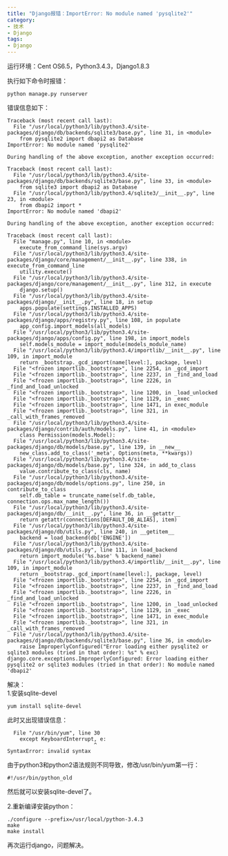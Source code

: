 ```yaml
---
title: "Django报错：ImportError: No module named 'pysqlite2'"
category:
- 技术
- Django
tags:
- Django
---
```


运行环境：Cent OS6.5，Python3.4.3，Django1.8.3  

执行如下命令时报错：  

    python manage.py runserver

错误信息如下：  

    Traceback (most recent call last):
      File "/usr/local/python3/lib/python3.4/site-packages/django/db/backends/sqlite3/base.py", line 31, in <module>
        from pysqlite2 import dbapi2 as Database
    ImportError: No module named 'pysqlite2'
    
    During handling of the above exception, another exception occurred:
    
    Traceback (most recent call last):
      File "/usr/local/python3/lib/python3.4/site-packages/django/db/backends/sqlite3/base.py", line 33, in <module>
        from sqlite3 import dbapi2 as Database
      File "/usr/local/python3/lib/python3.4/sqlite3/__init__.py", line 23, in <module>
        from dbapi2 import *
    ImportError: No module named 'dbapi2'
    
    During handling of the above exception, another exception occurred:
    
    Traceback (most recent call last):
      File "manage.py", line 10, in <module>
        execute_from_command_line(sys.argv)
      File "/usr/local/python3/lib/python3.4/site-packages/django/core/management/__init__.py", line 338, in execute_from_command_line
        utility.execute()
      File "/usr/local/python3/lib/python3.4/site-packages/django/core/management/__init__.py", line 312, in execute
        django.setup()
      File "/usr/local/python3/lib/python3.4/site-packages/django/__init__.py", line 18, in setup
        apps.populate(settings.INSTALLED_APPS)
      File "/usr/local/python3/lib/python3.4/site-packages/django/apps/registry.py", line 108, in populate
        app_config.import_models(all_models)
      File "/usr/local/python3/lib/python3.4/site-packages/django/apps/config.py", line 198, in import_models
        self.models_module = import_module(models_module_name)
      File "/usr/local/python3/lib/python3.4/importlib/__init__.py", line 109, in import_module
        return _bootstrap._gcd_import(name[level:], package, level)
      File "<frozen importlib._bootstrap>", line 2254, in _gcd_import
      File "<frozen importlib._bootstrap>", line 2237, in _find_and_load
      File "<frozen importlib._bootstrap>", line 2226, in _find_and_load_unlocked
      File "<frozen importlib._bootstrap>", line 1200, in _load_unlocked
      File "<frozen importlib._bootstrap>", line 1129, in _exec
      File "<frozen importlib._bootstrap>", line 1471, in exec_module
      File "<frozen importlib._bootstrap>", line 321, in _call_with_frames_removed
      File "/usr/local/python3/lib/python3.4/site-packages/django/contrib/auth/models.py", line 41, in <module>
        class Permission(models.Model):
      File "/usr/local/python3/lib/python3.4/site-packages/django/db/models/base.py", line 139, in __new__
        new_class.add_to_class('_meta', Options(meta, **kwargs))
      File "/usr/local/python3/lib/python3.4/site-packages/django/db/models/base.py", line 324, in add_to_class
        value.contribute_to_class(cls, name)
      File "/usr/local/python3/lib/python3.4/site-packages/django/db/models/options.py", line 250, in contribute_to_class
        self.db_table = truncate_name(self.db_table, connection.ops.max_name_length())
      File "/usr/local/python3/lib/python3.4/site-packages/django/db/__init__.py", line 36, in __getattr__
        return getattr(connections[DEFAULT_DB_ALIAS], item)
      File "/usr/local/python3/lib/python3.4/site-packages/django/db/utils.py", line 240, in __getitem__
        backend = load_backend(db['ENGINE'])
      File "/usr/local/python3/lib/python3.4/site-packages/django/db/utils.py", line 111, in load_backend
        return import_module('%s.base' % backend_name)
      File "/usr/local/python3/lib/python3.4/importlib/__init__.py", line 109, in import_module
        return _bootstrap._gcd_import(name[level:], package, level)
      File "<frozen importlib._bootstrap>", line 2254, in _gcd_import
      File "<frozen importlib._bootstrap>", line 2237, in _find_and_load
      File "<frozen importlib._bootstrap>", line 2226, in _find_and_load_unlocked
      File "<frozen importlib._bootstrap>", line 1200, in _load_unlocked
      File "<frozen importlib._bootstrap>", line 1129, in _exec
      File "<frozen importlib._bootstrap>", line 1471, in exec_module
      File "<frozen importlib._bootstrap>", line 321, in _call_with_frames_removed
      File "/usr/local/python3/lib/python3.4/site-packages/django/db/backends/sqlite3/base.py", line 36, in <module>
        raise ImproperlyConfigured("Error loading either pysqlite2 or sqlite3 modules (tried in that order): %s" % exc)
    django.core.exceptions.ImproperlyConfigured: Error loading either pysqlite2 or sqlite3 modules (tried in that order): No module named 'dbapi2'

解决：  
1.安装sqlite-devel  

    yum install sqlite-devel

此时又出现错误信息：  

      File "/usr/bin/yum", line 30
        except KeyboardInterrupt, e:
                                ^
    SyntaxError: invalid syntax

由于python3和python2语法规则不同导致，修改/usr/bin/yum第一行：  

    #!/usr/bin/python_old

然后就可以安装sqlite-devel了。  

2.重新编译安装python：  

    ./configure --prefix=/usr/local/python-3.4.3
    make
    make install

再次运行django，问题解决。
